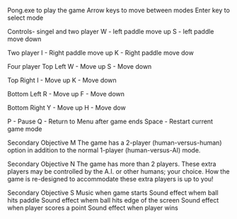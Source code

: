 Pong.exe to play the game
Arrow keys to move between modes
Enter key to select mode

Controls-
singel and two player 
W - left paddle move up
S - left paddle move down

Two player
I - Right paddle move up 
K - Right paddle move dow

Four player
Top Left
W - Move up
S - Move down

Top Right
I - Move up 
K - Move down

Bottom Left
R - Move up 
F - Move down

Bottom Right
Y - Move up 
H - Move dow

P - Pause
Q - Return to Menu after game ends
Space - Restart current game mode

Secondary Objective M
The game has a 2-player (human-versus-human) option in addition to the normal 1-player (human-versus-AI) mode.

Secondary Objective N
The game has more than 2 players. These extra players may be controlled by the A.I. or other humans; your choice. How the game is re-designed to accommodate these extra players is up to you!

Secondary Objective S
Music when game starts
Sound effect whem ball hits paddle
Sound effect whem ball hits edge of the screen
Sound effect when player scores a point
Sound effect when player wins


